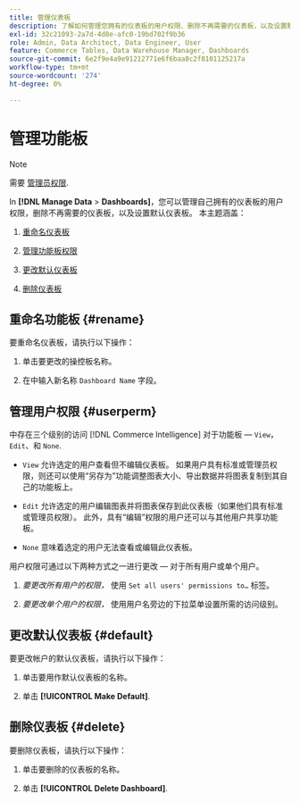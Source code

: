 ```yaml
---
title: 管理仪表板
description: 了解如何管理您拥有的仪表板的用户权限、删除不再需要的仪表板，以及设置默认仪表板。
exl-id: 32c21093-2a7d-4d8e-afc0-19bd702f9b36
role: Admin, Data Architect, Data Engineer, User
feature: Commerce Tables, Data Warehouse Manager, Dashboards
source-git-commit: 6e2f9e4a9e91212771e6f6baa8c2f8101125217a
workflow-type: tm+mt
source-wordcount: '274'
ht-degree: 0%

---
```


# 管理功能板

>[!NOTE]
>
>需要 [管理员权限](../../administrator/user-management/user-management.md).

In **[!DNL Manage Data** > **Dashboards]**，您可以管理自己拥有的仪表板的用户权限，删除不再需要的仪表板，以及设置默认仪表板。 本主题涵盖：

1. [重命名仪表板](#rename)

1. [管理功能板权限](#userperm)

1. [更改默认仪表板](#default)

1. [删除仪表板](#delete)

## 重命名功能板 {#rename}

要重命名仪表板，请执行以下操作：

1. 单击要更改的操控板名称。

2. 在中输入新名称 `Dashboard Name` 字段。

## 管理用户权限 {#userperm}

中存在三个级别的访问 [!DNL Commerce Intelligence] 对于功能板 —  `View`， `Edit`、和 `None`.

* `View` 允许选定的用户查看但不编辑仪表板。 如果用户具有标准或管理员权限，则还可以使用“另存为”功能调整图表大小、导出数据并将图表复制到其自己的功能板上。

* `Edit` 允许选定的用户编辑图表并将图表保存到此仪表板（如果他们具有标准或管理员权限）。 此外，具有“编辑”权限的用户还可以与其他用户共享功能板。

* `None` 意味着选定的用户无法查看或编辑此仪表板。

用户权限可通过以下两种方式之一进行更改 — 对于所有用户或单个用户。

1. *要更改所有用户的权限，* 使用 `Set all users' permissions to…` 标签。

1. *要更改单个用户的权限，* 使用用户名旁边的下拉菜单设置所需的访问级别。

## 更改默认仪表板 {#default}

要更改帐户的默认仪表板，请执行以下操作：

1. 单击要用作默认仪表板的名称。

1. 单击 **[!UICONTROL Make Default]**.

## 删除仪表板 {#delete}

要删除仪表板，请执行以下操作：

1. 单击要删除的仪表板的名称。

1. 单击 **[!UICONTROL Delete Dashboard]**.
